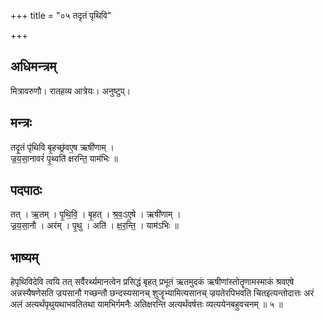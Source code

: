+++
title = "०५ तदृतं पृथिवि"

+++
## अधिमन्त्रम्
मित्रावरुणौ। रातहव्य आत्रेयः। अनुष्टुप्।

## मन्त्रः
तदृ॒तं पृ॑थिवि बृ॒हच्छ्र॑वए॒ष ऋषी॑णाम् ।  
ज्र॒य॒सा॒नावरं॑ पृ॒थ्वति॑ क्षरन्ति॒ याम॑भिः ॥

## पदपाठः
तत् । ऋ॒तम् । पृ॒थि॒वि॒ । बृ॒हत् । श्र॒वः॒ऽए॒षे । ऋषी॑णाम् ।  
ज्र॒य॒सा॒नौ । अर॑म् । पृ॒थु । अति॑ । क्ष॒र॒न्ति॒ । याम॑ऽभिः ॥

## भाष्यम्
हेपृथिविदेवि त्वयि तत् सर्वैरर्थ्यमानत्वेन प्रसिद्धं बृहत् प्रभूतं ऋतमुदकं ऋषीणांस्तोतॄणामस्माकं श्रवएषे अन्नस्यैषणेसति ज्रयसानौ गच्छन्तौ छन्दस्यसानच् शुजॄभ्यामित्यसानच् ज्रयतेरपिभवति चितइत्यन्तोदात्तः अरं अलं अत्यर्थंपृथुयथाभवतितथा यामभिर्गमनैः अतिक्षरन्ति अत्यर्थंवर्षत्तः व्यत्ययेनबहुवचनम् ॥ ५ ॥